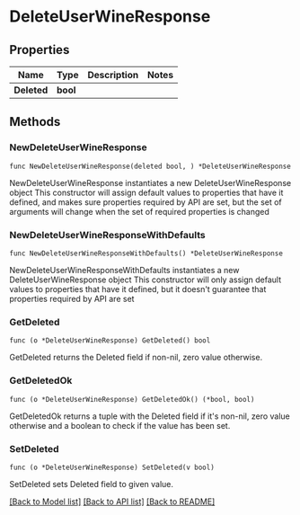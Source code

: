 # DeleteUserWineResponse

## Properties

Name | Type | Description | Notes
------------ | ------------- | ------------- | -------------
**Deleted** | **bool** |  | 

## Methods

### NewDeleteUserWineResponse

`func NewDeleteUserWineResponse(deleted bool, ) *DeleteUserWineResponse`

NewDeleteUserWineResponse instantiates a new DeleteUserWineResponse object
This constructor will assign default values to properties that have it defined,
and makes sure properties required by API are set, but the set of arguments
will change when the set of required properties is changed

### NewDeleteUserWineResponseWithDefaults

`func NewDeleteUserWineResponseWithDefaults() *DeleteUserWineResponse`

NewDeleteUserWineResponseWithDefaults instantiates a new DeleteUserWineResponse object
This constructor will only assign default values to properties that have it defined,
but it doesn't guarantee that properties required by API are set

### GetDeleted

`func (o *DeleteUserWineResponse) GetDeleted() bool`

GetDeleted returns the Deleted field if non-nil, zero value otherwise.

### GetDeletedOk

`func (o *DeleteUserWineResponse) GetDeletedOk() (*bool, bool)`

GetDeletedOk returns a tuple with the Deleted field if it's non-nil, zero value otherwise
and a boolean to check if the value has been set.

### SetDeleted

`func (o *DeleteUserWineResponse) SetDeleted(v bool)`

SetDeleted sets Deleted field to given value.



[[Back to Model list]](../README.md#documentation-for-models) [[Back to API list]](../README.md#documentation-for-api-endpoints) [[Back to README]](../README.md)


